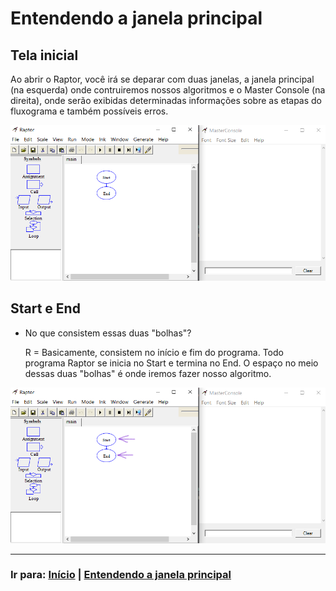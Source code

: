 # Entendendo a janela principal

## Tela inicial

Ao abrir o Raptor, você irá se deparar com duas janelas, a janela principal (na esquerda) onde contruiremos nossos algoritmos e o Master Console (na direita), onde serão exibidas determinadas informações sobre as etapas do fluxograma e também possíveis erros.

<p align="left">
  <img src="../assets/intro.png">
</p>

## Start e End

- No que consistem essas duas "bolhas"?

  R = Basicamente, consistem no início e fim do programa. Todo programa Raptor se inicia no Start e termina no End.
  O espaço no meio dessas duas "bolhas" é onde iremos fazer nosso algoritmo.

<p align="left">
  <img src="../assets/startEnd.png">
</p>

---

### Ir para: [Início](/README.md) | [Entendendo a janela principal](./4-Intro.md)
